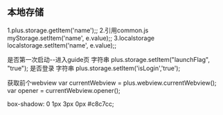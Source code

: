 ## 本地存储
1.plus.storage.getItem('name');;
2.引用common.js
	myStorage.setItem('name', e.value);;
3.localstorage
	localstorage.setItem('name', e.value);;

是否第一次启动--进入guide页  字符串
plus.storage.setItem("launchFlag", "true");
是否登录  字符串
plus.storage.setItem('isLogin','true');
 
获取前个webview
var currentWebview = plus.webview.currentWebview();
var opener = currentWebview.opener();

box-shadow: 0 1px 3px 0px #c8c7cc;